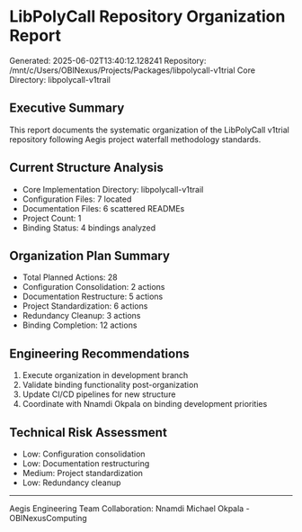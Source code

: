 
# LibPolyCall Repository Organization Report
Generated: 2025-06-02T13:40:12.128241
Repository: /mnt/c/Users/OBINexus/Projects/Packages/libpolycall-v1trial
Core Directory: libpolycall-v1trail

## Executive Summary
This report documents the systematic organization of the LibPolyCall v1trial
repository following Aegis project waterfall methodology standards.

## Current Structure Analysis
- Core Implementation Directory: libpolycall-v1trail
- Configuration Files: 7 located
- Documentation Files: 6 scattered READMEs
- Project Count: 1
- Binding Status: 4 bindings analyzed

## Organization Plan Summary
- Total Planned Actions: 28
- Configuration Consolidation: 2 actions
- Documentation Restructure: 5 actions
- Project Standardization: 6 actions
- Redundancy Cleanup: 3 actions
- Binding Completion: 12 actions

## Engineering Recommendations
1. Execute organization in development branch
2. Validate binding functionality post-organization
3. Update CI/CD pipelines for new structure
4. Coordinate with Nnamdi Okpala on binding development priorities

## Technical Risk Assessment
- Low: Configuration consolidation
- Low: Documentation restructuring  
- Medium: Project standardization
- Low: Redundancy cleanup

---
Aegis Engineering Team
Collaboration: Nnamdi Michael Okpala - OBINexusComputing
